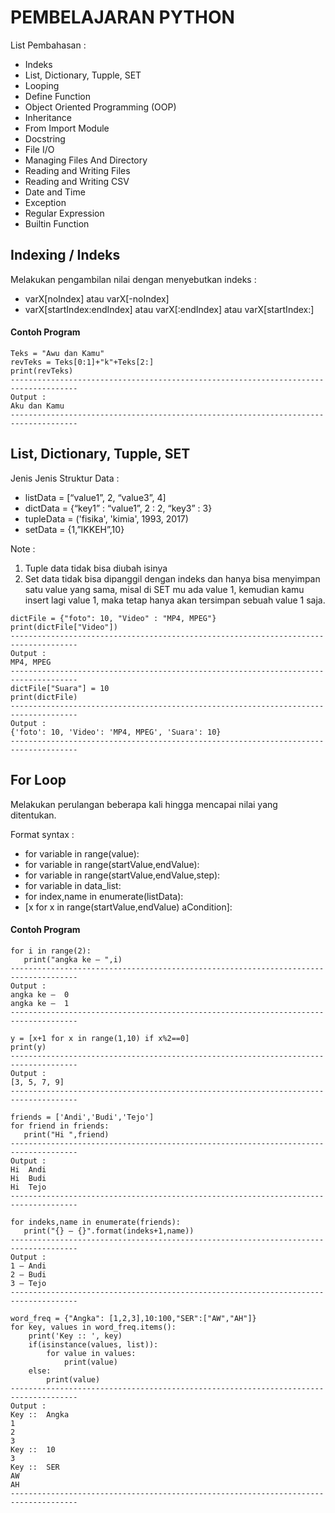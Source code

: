 # PEMBELAJARAN PYTHON
List Pembahasan :
* Indeks
* List, Dictionary, Tupple, SET
* Looping
* Define Function
* Object Oriented Programming (OOP)
* Inheritance
* From Import Module
* Docstring
* File I/O
* Managing Files And Directory
* Reading and Writing Files
* Reading and Writing CSV
* Date and Time
* Exception
* Regular Expression
* Builtin Function

## Indexing / Indeks
Melakukan pengambilan nilai dengan menyebutkan indeks : 
* varX[noIndex] atau varX[-noIndex]
* varX[startIndex:endIndex] atau varX[:endIndex] atau varX[startIndex:]
#### Contoh Program
```
Teks = "Awu dan Kamu"
revTeks = Teks[0:1]+"k"+Teks[2:]
print(revTeks)
-------------------------------------------------------------------------------------
Output :
Aku dan Kamu
-------------------------------------------------------------------------------------
```
## List, Dictionary, Tupple, SET
Jenis Jenis Struktur Data : 
* listData = [“value1”, 2, “value3”, 4]
* dictData = {“key1” : “value1”, 2 : 2, “key3” : 3}
* tupleData = ('fisika', 'kimia', 1993, 2017)
* setData = {1,”IKKEH”,10}

Note :
1.	Tuple data tidak bisa diubah isinya
2.	Set data tidak bisa dipanggil dengan indeks dan hanya bisa menyimpan satu value yang sama, misal di SET mu ada value 1, kemudian kamu insert lagi value 1, maka tetap hanya akan tersimpan sebuah value 1 saja.

```
dictFile = {"foto": 10, "Video" : "MP4, MPEG"}
print(dictFile["Video"])
-------------------------------------------------------------------------------------
Output :
MP4, MPEG
-------------------------------------------------------------------------------------
dictFile["Suara"] = 10
print(dictFile)
-------------------------------------------------------------------------------------
Output :
{'foto': 10, 'Video': 'MP4, MPEG', 'Suara': 10}
-------------------------------------------------------------------------------------
```
## For Loop
Melakukan perulangan beberapa kali hingga mencapai  nilai yang ditentukan.

Format syntax : 
* for variable in range(value):
* for variable in range(startValue,endValue):
* for variable in range(startValue,endValue,step):
* for variable in data_list:
* for index,name in enumerate(listData):
* [x for x in range(startValue,endValue) aCondition]:

#### Contoh Program
```
for i in range(2):
   print("angka ke – ",i)
-------------------------------------------------------------------------------------
Output :
angka ke –  0
angka ke –  1
-------------------------------------------------------------------------------------
```

```
y = [x+1 for x in range(1,10) if x%2==0]
print(y)
-------------------------------------------------------------------------------------
Output :
[3, 5, 7, 9]
-------------------------------------------------------------------------------------
```

```
friends = ['Andi','Budi','Tejo']
for friend in friends:
   print("Hi ",friend)
-------------------------------------------------------------------------------------
Output :
Hi  Andi
Hi  Budi
Hi  Tejo
-------------------------------------------------------------------------------------
```

```
for indeks,name in enumerate(friends):
   print("{} – {}".format(indeks+1,name))
-------------------------------------------------------------------------------------
Output :
1 – Andi
2 – Budi
3 – Tejo
-------------------------------------------------------------------------------------
```

```
word_freq = {"Angka": [1,2,3],10:100,"SER":["AW","AH"]}
for key, values in word_freq.items():
    print('Key :: ', key)
    if(isinstance(values, list)):
        for value in values:
            print(value)
    else:
        print(value)
-------------------------------------------------------------------------------------
Output :
Key ::  Angka
1
2
3
Key ::  10
3
Key ::  SER
AW
AH
-------------------------------------------------------------------------------------
```

